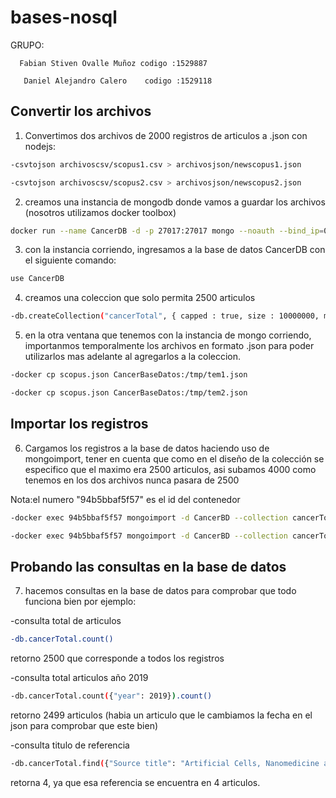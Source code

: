 # bases-nosql
GRUPO: 

      Fabian Stiven Ovalle Muñoz codigo :1529887

       Daniel Alejandro Calero    codigo :1529118
## Convertir los archivos 
1) Convertimos dos archivos de 2000 registros de articulos a .json con nodejs:      
```bash
-csvtojson archivoscsv/scopus1.csv > archivosjson/newscopus1.json

-csvtojson archivoscsv/scopus2.csv > archivosjson/newscopus2.json
```

2) creamos una instancia de mongodb donde vamos a guardar los archivos (nosotros utilizamos docker toolbox)
```bash
docker run --name CancerDB -d -p 27017:27017 mongo --noauth --bind_ip=0.0.0.0
```
3) con la instancia corriendo, ingresamos a la base de datos CancerDB con el siguiente comando:    
```bash
use CancerDB
```
4) creamos una coleccion que solo permita 2500 articulos
```bash
-db.createCollection("cancerTotal", { capped : true, size : 10000000, max : 2500 } )
```

5) en la otra ventana que tenemos con la instancia de mongo corriendo, importanmos temporalmente los archivos en formato
.json para poder utilizarlos mas adelante al agregarlos a la coleccion.
```bash
-docker cp scopus.json CancerBaseDatos:/tmp/tem1.json

-docker cp scopus.json CancerBaseDatos:/tmp/tem2.json
```

## Importar los registros
6) Cargamos los registros a la base de datos haciendo uso de mongoimport, tener en cuenta que como en el diseño de la colección
se especifico que el maximo era 2500 articulos, asi subamos 4000 como tenemos en los dos archivos nunca pasara de 2500

Nota:el numero "94b5bbaf5f57" es el id del contenedor
```bash
-docker exec 94b5bbaf5f57 mongoimport -d CancerBD --collection cancerTotal --file/tmp/tem1.json --jsonarray

-docker exec 94b5bbaf5f57 mongoimport -d CancerBD --collection cancerTotal --file/tmp/tem2.json --jsonarray
```
## Probando las consultas en la base de datos
7) hacemos consultas en la base de datos para comprobar que todo funciona bien por ejemplo:

-consulta total de articulos
```bash
-db.cancerTotal.count()
```
retorno 2500 que corresponde a todos los registros 

-consulta total articulos año 2019
```bash
-db.cancerTotal.count({"year": 2019}).count()
```
retorno 2499 articulos (habia un articulo que le cambiamos la fecha en el json para comprobar que este bien)

-consulta titulo de referencia 
```bash
-db.cancerTotal.find({"Source title": "Artificial Cells, Nanomedicine and Biotechnology"}).count()
```
retorna 4, ya que esa referencia se encuentra en 4 articulos.
